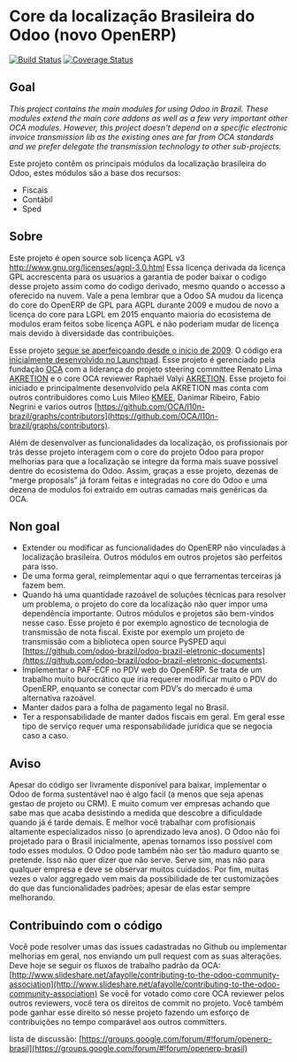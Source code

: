 Core da localização Brasileira do Odoo (novo OpenERP)
=====================================================
 
[![Build Status](https://travis-ci.org/OCA/l10n-brazil.svg?branch=8.0)](https://travis-ci.org/OCA/l10n-brazil)
[![Coverage Status](https://coveralls.io/repos/OCA/l10n-brazil/badge.png?branch=8.0)](https://coveralls.io/r/OCA/l10n-brazil?branch=8.0)
 
 
Goal
----
 
*This project contains the main modules for using Odoo in Brazil. These modules extend the main core addons as well as a few very important other OCA modules. However, this project doesn't depend on a specific electronic invoice transmission lib as the existing ones are far from OCA standards and we prefer delegate the transmission technology to other sub-projects.*
 
Este projeto contêm os principais módulos da localização brasileira do Odoo, estes módulos são a base dos recursos:
 
* Fiscais
* Contábil
* Sped
 
Sobre
-----
 
Este projeto é open source sob licença AGPL v3 http://www.gnu.org/licenses/agpl-3.0.html
Essa licença derivada da licença GPL accrescenta para os usuarios a garantia de poder baixar o codigo desse projeto assim como do codigo derivado, mesmo quando o accesso a oferecido na nuvem. Vale a pena lembrar que a Odoo SA mudou da licença do core do OpenERP de GPL para AGPL durante 2009 e mudou de novo a licença do core para LGPL em 2015 enquanto maioria do ecosistema de modulos eram feitos sobe licença AGPL e não poderiam mudar de licença mais devido à diversidade das contribuições.
 
Esse projeto [segue se aperfeiçoando desde o início de 2009](https://github.com/openerpbrasil/l10n_br_core/network). O código era [inicialmente desenvolvido no Launchpad](https://code.launchpad.net/openerp.pt-br-localiz). Esse projeto é gerenciado pela fundação [OCA](https://odoo-community.org/) com a liderança do projeto steering committee Renato Lima [AKRETION](http://www.akretion.com.br) e o core OCA reviewer Raphaël Valyi [AKRETION](http://www.akretion.com.br). Esse projeto foi iniciado e principalmente desenvolvido pela AKRETION mas conta com outros contribuidores como Luis Mileo [KMEE](http://kmee.com.br), Danimar Ribeiro, Fabio Negrini e varios outros [https://github.com/OCA/l10n-brazil/graphs/contributors](https://github.com/OCA/l10n-brazil/graphs/contributors).
 
Além de desenvolver as funcionalidades da localização, os profissionais por trás desse projeto interagem com o core do projeto Odoo para propor melhorias para que a localização se integre da forma mais suave possível dentre do ecosistema do Odoo. Assim, graças a esse projeto, dezenas de “merge proposals” já foram feitas e integradas no core do Odoo e uma dezena de modulos foi extraido em outras camadas mais genéricas da OCA.
 
Non goal
--------
 
* Extender ou modificar as funcionalidades do OpenERP não vinculadas à localização brasileira. Outros módulos em outros projetos são perfeitos para isso.
* De uma forma geral, reimplementar aqui o que ferramentas terceiras já fazem bem.
* Quando há uma quantidade razoável de soluções técnicas para resolver um problema, o projeto do core da localização não quer impor uma dependência importante. Outros módulos e projetos são bem-vindos nesse caso. Esse projeto é por exemplo agnostico de tecnologia de transmissão de nota fiscal. Existe por exemplo um projeto de transmissão com a biblioteca open source PySPED aqui [https://github.com/odoo-brazil/odoo-brazil-eletronic-documents](https://github.com/odoo-brazil/odoo-brazil-eletronic-documents).
* Implementar o PAF-ECF no PDV web do OpenERP. Se trata de um trabalho muito burocrático que iria requerer modificar muito o PDV do OpenERP, enquanto se conectar com PDV’s do mercado é uma alternativa razoável.
* Manter dados para a folha de pagamento legal no Brasil.
* Ter a responsabilidade de manter dados fiscais em geral. Em geral esse tipo de serviço requer uma responsabilidade jurídica que se negocia caso a caso.
 
Aviso
-----
 
Apesar do código ser livramente disponível para baixar, implementar o Odoo de forma sustentável nao é algo facil (a menos que seja apenas gestao de projeto ou CRM). E muito comum ver empresas achando que sabe mas que acaba desistindo a medida que descobre a dificuldade quando já é tarde demais. E melhor você trabalhar com profisionais altamente especializados nisso (o aprendizado leva anos). O Odoo não foi projetado para o Brasil inicialmente, apenas tornamos isso possível com todo esses modulos. O Odoo pode também não ser tão maduro quanto se pretende. Isso não quer dizer que não serve. Serve sim, mas não para qualquer empresa e deve se observar muitos cuidados. Por fim, muitas vezes o valor aggregado vem mais da possibilidade de ter customizações do que das funcionalidades padrões; apesar de elas estar sempre melhorando.
 
Contribuindo com o código
-------------------------
 
Você pode resolver umas das issues cadastradas no Github ou implementar melhorias em geral, nos enviando um pull request com as suas alterações.
Deve hoje se seguir os fluxos de trabalho padrão da OCA: [http://www.slideshare.net/afayolle/contributing-to-the-odoo-community-association](http://www.slideshare.net/afayolle/contributing-to-the-odoo-community-association)
Se você for votado como core OCA reviewer pelos outros reviewers, você tera os direitos de commit no projeto. Você também pode ganhar esse direito só nesse projeto fazendo um esforço de contribuições no tempo comparável aos outros committers.
 
lista de discussão: [https://groups.google.com/forum/#!forum/openerp-brasil](https://groups.google.com/forum/#!forum/openerp-brasil)

